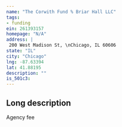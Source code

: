 ```yaml
---
name: "The Corwith Fund % Briar Hall LLC"
tags:
- funding
ein: 261393157
homepage: "N/A"
address: |
 200 West Madison St, \nChicago, IL 60606
state: "IL"
city: "Chicago"
lng: -87.63394
lat: 41.88195
description: ""
is_501c3: 
---
```


## Long description

Agency fee
